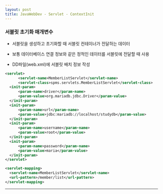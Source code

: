```yaml
---
layout: post
title: JavaWebDev - Servlet - ContextInit
---
```


### 서블릿 초기화 매개변수

  - 서블릿을 생성하고 초기화할 때 서블릿 컨테이너가 전달하는 데이터
  
  - 보통 데이터베이스 연결 정보와 같은 정적인 데이터를 서블릿에 전달할 때 사용
  
  - DD파일(web.xml)에 서블릿 배치 정보 작성
  
  ```xml
  <servlet>
    	<servlet-name>MemberListServlet</servlet-name>
    	<servlet-class>spms.servlets.MemberListServlet</servlet-class>
  	<init-param>
   		<param-name>driver</param-name>
  		<param-value>org.mariadb.jdbc.Driver</param-value>
  	</init-param>
  	<init-param>
  		<param-name>url</param-name>
  		<param-value>jdbc:mariadb://localhost/studydb</param-value>
  	</init-param>
  	<init-param>
  		<param-name>username</param-name>
  		<param-value>root</param-value>
  	</init-param>
  	<init-param>
  		<param-name>password</param-name>
  		<param-value>maria</param-value>
  	</init-param>
  </servlet>
  
  <servlet-mapping>
  	<servlet-name>MemberListServlet</servlet-name>
  	<url-pattern>/member/list</url-pattern>
  </servlet-mapping>
  ```

---
